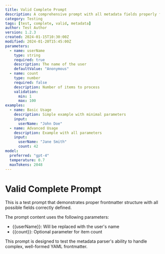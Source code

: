 ```yaml
---
title: Valid Complete Prompt
description: A comprehensive prompt with all metadata fields properly filled
category: Testing
tags: [test, complete, valid, metadata]
author: Test Author
version: 1.2.3
created: 2024-01-15T10:30:00Z
modified: 2024-01-20T15:45:00Z
parameters:
  - name: userName
    type: string
    required: true
    description: The name of the user
    defaultValue: "Anonymous"
  - name: count
    type: number
    required: false
    description: Number of items to process
    validation:
      min: 1
      max: 100
examples:
  - name: Basic Usage
    description: Simple example with minimal parameters
    input:
      userName: "John Doe"
  - name: Advanced Usage
    description: Example with all parameters
    input:
      userName: "Jane Smith"
      count: 42
model:
  preferred: "gpt-4"
  temperature: 0.7
  maxTokens: 2048
---
```


# Valid Complete Prompt

This is a test prompt that demonstrates proper frontmatter structure with all possible fields correctly defined.

The prompt content uses the following parameters:
- {{userName}}: Will be replaced with the user's name
- {{count}}: Optional parameter for item count

This prompt is designed to test the metadata parser's ability to handle complex, well-formed YAML frontmatter.
